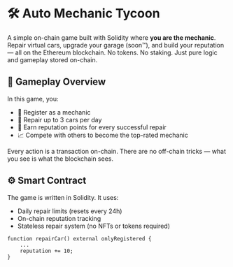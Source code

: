 # 🛠️ Auto Mechanic Tycoon           
         
A simple on-chain game built with Solidity where **you are the mechanic**. Repair virtual cars, upgrade your garage (soon™), and build your reputation — all on the Ethereum blockchain. No tokens. No staking. Just pure logic and gameplay stored on-chain.    
        
## 🚗 Gameplay Overview           
                
In this game, you:    
         
- 🔧 Register as a mechanic        
- 🧰 Repair up to 3 cars per day     
- 🌟 Earn reputation points for every successful repair     
- 📈 Compete with others to become the top-rated mechanic        
        
Every action is a transaction on-chain. There are no off-chain tricks — what you see is what the blockchain sees.    
     
## ⚙️ Smart Contract    
     
The game is written in Solidity. It uses:     
- Daily repair limits (resets every 24h)     
- On-chain reputation tracking       
- Stateless repair system (no NFTs or tokens required)     
         
```solidity       
function repairCar() external onlyRegistered {    
    ...     
    reputation += 10;   
}   
